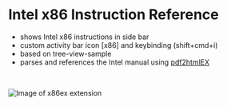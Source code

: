 # Intel x86 Instruction Reference

- shows Intel x86 instructions in side bar
- custom activity bar icon [x86] and keybinding (shift+cmd+i)
- based on tree-view-sample
- parses and references the Intel manual using [pdf2htmlEX](https://github.com/coolwanglu/pdf2htmlEX)
<br>


![Image of x86ex extension](https://raw.githubusercontent.com/whiteout2/x86ex/main/media/x86_screenshot2.png?token=AJK64II64UYI7TJVCC7MXWLBV6AAE)


<!-- # Custom tree view samples

- Node dependencies view
- Json Outline view
- Ftp file explorer view

## Running the example

- Open this example in VS Code Insiders
- `npm install`
- `npm run compile`
- `F5` to start debugging -->
